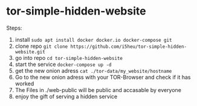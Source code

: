 # tor-simple-hidden-website

Steps:
1. install `sudo apt install docker docker.io docker-compose git`
2. clone repo `git clone https://github.com/i5heu/tor-simple-hidden-website.git`
3. go into repo `cd tor-simple-hidden-website`
4. start the service `docker-compose up -d`
5. get the new onion adress `cat ./tor-data/my_website/hostname`
6. Go to the new onion adress with your TOR-Browser and check if it has worked
7. The Files in ./web-public will be public and accasable by everyone
8. enjoy the gift of serving a hidden service 
